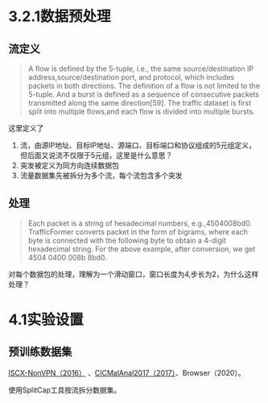# 3.2.1数据预处理

## 流定义
> A flow is defined by the 5-tuple, i.e., the same source/destination IP address,source/destination port, and protocol, which includes packets in both directions. The definition of a flow is not limited to the 5-tuple. And a burst is defined as a sequence of consecutive packets transmitted along the same direction[59]. The traffic dataset is first split into multiple flows,and each flow is divided into multiple bursts.

这里定义了
1. 流，由源IP地址、目标IP地址、源端口、目标端口和协议组成的5元组定义，但后面又说流不仅限于5元组，这里是什么意思？
2. 突发被定义为同方向连续数据包
3. 流量数据集先被拆分为多个流，每个流包含多个突发



## 处理
> Each packet is a string of hexadecimal numbers, e.g.,4504008bd0. TrafficFormer converts packet in the form of bigrams, where each byte is connected with the following byte to obtain a 4-digit hexadecimal string. For the above example, after conversion, we get 4504 0400 008b 8bd0. 
>

对每个数据包的处理，理解为一个滑动窗口，窗口长度为4,步长为2，为什么这样处理？



# 4.1实验设置

## 预训练数据集

[ISCX-NonVPN（2016）](https://www.unb.ca/cic/datasets/index.html)
、[CICMalAnal2017（2017）](https://www.unb.ca/cic/datasets/index.html)、Browser（2020）。

使用SplitCap工具按流拆分数据集。